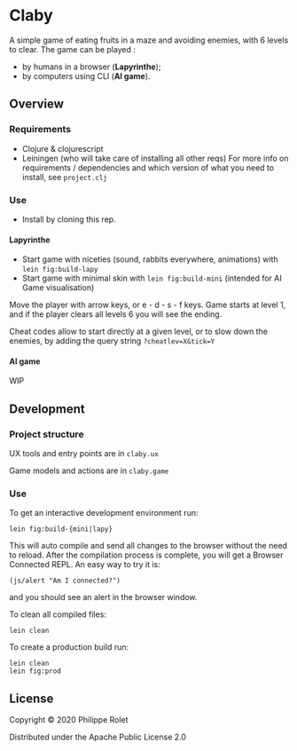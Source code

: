 # Claby

A simple game of eating fruits in a maze and avoiding enemies, with 6 levels to clear. The game can be played :
- by humans in a browser (**Lapyrinthe**);
- by computers using CLI (**AI game**).

## Overview

### Requirements ###
- Clojure & clojurescript
- Leiningen (who will take care of installing all other reqs)
For more info on requirements / dependencies and which version of what you need to install, see `project.clj`

### Use ###
- Install by cloning this rep.

#### Lapyrinthe ####
- Start game with niceties (sound, rabbits everywhere, animations) with ``lein fig:build-lapy``
- Start game with minimal skin with ``lein fig:build-mini`` (intended for AI Game visualisation)

Move the player with arrow keys, or e - d - s - f keys. Game starts at level 1, and if the player clears all levels 6 you will see the ending.

Cheat codes allow to start directly at a given level, or to slow down the enemies, by adding the query string `?cheatlev=X&tick=Y`

#### AI game ####
WIP

## Development

### Project structure
UX tools and entry points are in ``claby.ux``

Game models and actions are in ``claby.game``

### Use
To get an interactive development environment run:

    lein fig:build-{mini|lapy}

This will auto compile and send all changes to the browser without the
need to reload. After the compilation process is complete, you will
get a Browser Connected REPL. An easy way to try it is:

    (js/alert "Am I connected?")

and you should see an alert in the browser window.

To clean all compiled files:

	lein clean

To create a production build run:

	lein clean
	lein fig:prod


## License

Copyright © 2020 Philippe Rolet

Distributed under the Apache Public License 2.0
